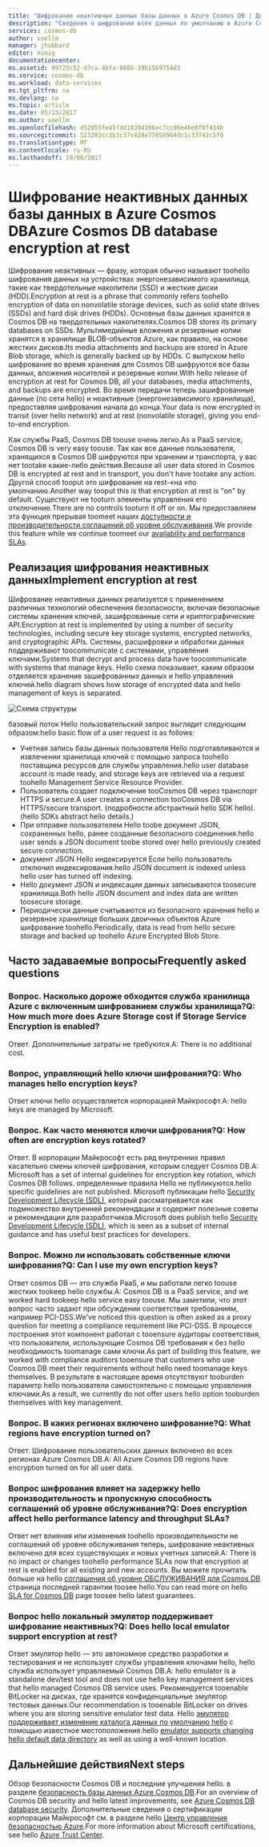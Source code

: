 ```yaml
---
title: "Шифрование неактивных данных базы данных в Azure Cosmos DB | Документы Майкрософт"
description: "Сведения о шифровании всех данных по умолчанию в Azure Cosmos DB."
services: cosmos-db
author: voellm
manager: jhubbard
editor: mimig
documentationcenter: 
ms.assetid: 99725c52-d7ca-4bfa-888b-19b1569754d3
ms.service: cosmos-db
ms.workload: data-services
ms.tgt_pltfrm: na
ms.devlang: na
ms.topic: article
ms.date: 05/23/2017
ms.author: voellm
ms.openlocfilehash: d52d55fe45fdd18394166ec7ccd6e46e8f8f434b
ms.sourcegitcommit: 523283cc1b3c37c428e77850964dc1c33742c5f0
ms.translationtype: MT
ms.contentlocale: ru-RU
ms.lasthandoff: 10/06/2017
---
```

# <a name="azure-cosmos-db-database-encryption-at-rest"></a><span data-ttu-id="08392-103">Шифрование неактивных данных базы данных в Azure Cosmos DB</span><span class="sxs-lookup"><span data-stu-id="08392-103">Azure Cosmos DB database encryption at rest</span></span>

<span data-ttu-id="08392-104">Шифрование неактивных — фразу, которая обычно называют toohello шифрования данных на устройствах энергонезависимого хранилища, такие как твердотельные накопители (SSD) и жесткие диски (HDD).</span><span class="sxs-lookup"><span data-stu-id="08392-104">Encryption at rest is a phrase that commonly refers toohello encryption of data on nonvolatile storage devices, such as solid state drives (SSDs) and hard disk drives (HDDs).</span></span> <span data-ttu-id="08392-105">Основные базы данных хранятся в Cosmos DB на твердотельных накопителях.</span><span class="sxs-lookup"><span data-stu-id="08392-105">Cosmos DB stores its primary databases on SSDs.</span></span> <span data-ttu-id="08392-106">Мультимедийные вложения и резервные копии хранятся в хранилище BLOB-объектов Azure, как правило, на основе жестких дисков.</span><span class="sxs-lookup"><span data-stu-id="08392-106">Its media attachments and backups are stored in Azure Blob storage, which is generally backed up by HDDs.</span></span> <span data-ttu-id="08392-107">С выпуском hello шифрование во время хранения для Cosmos DB шифруются все базы данных, вложения носителей и резервные копии.</span><span class="sxs-lookup"><span data-stu-id="08392-107">With hello release of encryption at rest for Cosmos DB, all your databases, media attachments, and backups are encrypted.</span></span> <span data-ttu-id="08392-108">Во время передачи теперь зашифрованные данные (по сети hello) и неактивные (энергонезависимого хранилища), предоставляя шифрования начала до конца.</span><span class="sxs-lookup"><span data-stu-id="08392-108">Your data is now encrypted in transit (over hello network) and at rest (nonvolatile storage), giving you end-to-end encryption.</span></span>

<span data-ttu-id="08392-109">Как службы PaaS, Cosmos DB toouse очень легко.</span><span class="sxs-lookup"><span data-stu-id="08392-109">As a PaaS service, Cosmos DB is very easy toouse.</span></span> <span data-ttu-id="08392-110">Так как все данные пользователя, хранящихся в Cosmos DB шифруются при хранении и транспорта, у вас нет tootake какие-либо действия.</span><span class="sxs-lookup"><span data-stu-id="08392-110">Because all user data stored in Cosmos DB is encrypted at rest and in transport, you don't have tootake any action.</span></span> <span data-ttu-id="08392-111">Другой способ tooput это шифрование на rest-«на «по умолчанию.</span><span class="sxs-lookup"><span data-stu-id="08392-111">Another way tooput this is that encryption at rest is "on" by default.</span></span> <span data-ttu-id="08392-112">Существуют не tooturn элементы управления его отключение.</span><span class="sxs-lookup"><span data-stu-id="08392-112">There are no controls tooturn it off or on.</span></span> <span data-ttu-id="08392-113">Мы предоставляем эта функция прерывая toomeet наших [доступности и производительности соглашений об уровне обслуживания](https://azure.microsoft.com/support/legal/sla/cosmos-db).</span><span class="sxs-lookup"><span data-stu-id="08392-113">We provide this feature while we continue toomeet our [availability and performance SLAs](https://azure.microsoft.com/support/legal/sla/cosmos-db).</span></span>

## <a name="implement-encryption-at-rest"></a><span data-ttu-id="08392-114">Реализация шифрования неактивных данных</span><span class="sxs-lookup"><span data-stu-id="08392-114">Implement encryption at rest</span></span>

<span data-ttu-id="08392-115">Шифрование неактивных данных реализуется с применением различных технологий обеспечения безопасности, включая безопасные системы хранения ключей, зашифрованные сети и криптографические API.</span><span class="sxs-lookup"><span data-stu-id="08392-115">Encryption at rest is implemented by using a number of security technologies, including secure key storage systems, encrypted networks, and cryptographic APIs.</span></span> <span data-ttu-id="08392-116">Системы, расшифровки и обработки данных поддерживают toocommunicate с системами, управления ключами.</span><span class="sxs-lookup"><span data-stu-id="08392-116">Systems that decrypt and process data have toocommunicate with systems that manage keys.</span></span> <span data-ttu-id="08392-117">Hello схема показывает, каким образом отделяется хранение зашифрованных данных и hello управления ключей.</span><span class="sxs-lookup"><span data-stu-id="08392-117">hello diagram shows how storage of encrypted data and hello management of keys is separated.</span></span> 

![Схема структуры](./media/database-encryption-at-rest/design-diagram.png)

<span data-ttu-id="08392-119">базовый поток Hello пользовательский запрос выглядит следующим образом:</span><span class="sxs-lookup"><span data-stu-id="08392-119">hello basic flow of a user request is as follows:</span></span>
- <span data-ttu-id="08392-120">Учетная запись базы данных пользователя Hello подготавливаются и извлечении хранилища ключей с помощью запроса toohello поставщика ресурсов для службы управления.</span><span class="sxs-lookup"><span data-stu-id="08392-120">hello user database account is made ready, and storage keys are retrieved via a request toohello Management Service Resource Provider.</span></span>
- <span data-ttu-id="08392-121">Пользователь создает подключение tooCosmos DB через транспорт HTTPS и secure.</span><span class="sxs-lookup"><span data-stu-id="08392-121">A user creates a connection tooCosmos DB via HTTPS/secure transport.</span></span> <span data-ttu-id="08392-122">(подробности абстрактный hello SDK hello).</span><span class="sxs-lookup"><span data-stu-id="08392-122">(hello SDKs abstract hello details.)</span></span>
- <span data-ttu-id="08392-123">При отправке пользователем Hello toobe документ JSON, сохраненных hello, ранее созданные безопасного соединения.</span><span class="sxs-lookup"><span data-stu-id="08392-123">hello user sends a JSON document toobe stored over hello previously created secure connection.</span></span>
- <span data-ttu-id="08392-124">документ JSON Hello индексируется Если hello пользователь отключил индексирования.</span><span class="sxs-lookup"><span data-stu-id="08392-124">hello JSON document is indexed unless hello user has turned off indexing.</span></span>
- <span data-ttu-id="08392-125">Hello документ JSON и индексации данных записываются toosecure хранилища.</span><span class="sxs-lookup"><span data-stu-id="08392-125">Both hello JSON document and index data are written toosecure storage.</span></span>
- <span data-ttu-id="08392-126">Периодически данные считываются из безопасного хранения hello и резервное хранилище больших двоичных объектов Azure шифрование toohello.</span><span class="sxs-lookup"><span data-stu-id="08392-126">Periodically, data is read from hello secure storage and backed up toohello Azure Encrypted Blob Store.</span></span>

## <a name="frequently-asked-questions"></a><span data-ttu-id="08392-127">Часто задаваемые вопросы</span><span class="sxs-lookup"><span data-stu-id="08392-127">Frequently asked questions</span></span>

### <a name="q-how-much-more-does-azure-storage-cost-if-storage-service-encryption-is-enabled"></a><span data-ttu-id="08392-128">Вопрос. Насколько дороже обходится служба хранилища Azure с включенным шифрованием службы хранилища?</span><span class="sxs-lookup"><span data-stu-id="08392-128">Q: How much more does Azure Storage cost if Storage Service Encryption is enabled?</span></span>
<span data-ttu-id="08392-129">Ответ. Дополнительные затраты не требуются.</span><span class="sxs-lookup"><span data-stu-id="08392-129">A: There is no additional cost.</span></span>

### <a name="q-who-manages-hello-encryption-keys"></a><span data-ttu-id="08392-130">Вопрос, управляющий hello ключи шифрования?</span><span class="sxs-lookup"><span data-stu-id="08392-130">Q: Who manages hello encryption keys?</span></span>
<span data-ttu-id="08392-131">Ответ ключи hello осуществляется корпорацией Майкрософт.</span><span class="sxs-lookup"><span data-stu-id="08392-131">A: hello keys are managed by Microsoft.</span></span>

### <a name="q-how-often-are-encryption-keys-rotated"></a><span data-ttu-id="08392-132">Вопрос. Как часто меняются ключи шифрования?</span><span class="sxs-lookup"><span data-stu-id="08392-132">Q: How often are encryption keys rotated?</span></span>
<span data-ttu-id="08392-133">Ответ. В корпорации Майкрософт есть ряд внутренних правил касательно смены ключей шифрования, которым следует Cosmos DB.</span><span class="sxs-lookup"><span data-stu-id="08392-133">A: Microsoft has a set of internal guidelines for encryption key rotation, which Cosmos DB follows.</span></span> <span data-ttu-id="08392-134">определенные правила Hello не публикуются.</span><span class="sxs-lookup"><span data-stu-id="08392-134">hello specific guidelines are not published.</span></span> <span data-ttu-id="08392-135">Microsoft публикации hello [Security Development Lifecycle (SDL)](https://www.microsoft.com/sdl/default.aspx), который рассматривается как подмножество внутренней рекомендации и содержит полезные советы и рекомендации для разработчиков.</span><span class="sxs-lookup"><span data-stu-id="08392-135">Microsoft does publish hello [Security Development Lifecycle (SDL)](https://www.microsoft.com/sdl/default.aspx), which is seen as a subset of internal guidance and has useful best practices for developers.</span></span>

### <a name="q-can-i-use-my-own-encryption-keys"></a><span data-ttu-id="08392-136">Вопрос. Можно ли использовать собственные ключи шифрования?</span><span class="sxs-lookup"><span data-stu-id="08392-136">Q: Can I use my own encryption keys?</span></span>
<span data-ttu-id="08392-137">Ответ cosmos DB — это служба PaaS, и мы работали легко toouse жестких tookeep hello службы.</span><span class="sxs-lookup"><span data-stu-id="08392-137">A: Cosmos DB is a PaaS service, and we worked hard tookeep hello service easy toouse.</span></span> <span data-ttu-id="08392-138">Мы заметили, что этот вопрос часто задают при обсуждении соответствия требованиям, например PCI-DSS.</span><span class="sxs-lookup"><span data-stu-id="08392-138">We've noticed this question is often asked as a proxy question for meeting a compliance requirement like PCI-DSS.</span></span> <span data-ttu-id="08392-139">В процессе построения этот компонент работал с tooensure аудиторы соответствия, что пользователи, использующие Cosmos DB требования к без hello необходимость toomanage сами ключи.</span><span class="sxs-lookup"><span data-stu-id="08392-139">As part of building this feature, we worked with compliance auditors tooensure that customers who use Cosmos DB meet their requirements without hello need toomanage keys themselves.</span></span>
<span data-ttu-id="08392-140">В результате в настоящее время отсутствуют tooburden параметр hello пользователи самостоятельно с помощью управления ключами.</span><span class="sxs-lookup"><span data-stu-id="08392-140">As a result, we currently do not offer users hello option tooburden themselves with key management.</span></span>

### <a name="q-what-regions-have-encryption-turned-on"></a><span data-ttu-id="08392-141">Вопрос. В каких регионах включено шифрование?</span><span class="sxs-lookup"><span data-stu-id="08392-141">Q: What regions have encryption turned on?</span></span>
<span data-ttu-id="08392-142">Ответ. Шифрование пользовательских данных включено во всех регионах Azure Cosmos DB.</span><span class="sxs-lookup"><span data-stu-id="08392-142">A: All Azure Cosmos DB regions have encryption turned on for all user data.</span></span>

### <a name="q-does-encryption-affect-hello-performance-latency-and-throughput-slas"></a><span data-ttu-id="08392-143">Вопрос шифрования влияет на задержку hello производительность и пропускную способность соглашений об уровне обслуживания?</span><span class="sxs-lookup"><span data-stu-id="08392-143">Q: Does encryption affect hello performance latency and throughput SLAs?</span></span>
<span data-ttu-id="08392-144">Ответ нет влияния или изменения toohello производительности не соглашений об уровне обслуживания теперь, шифрование неактивных включено для всех существующих и новых учетных записей.</span><span class="sxs-lookup"><span data-stu-id="08392-144">A: There is no impact or changes toohello performance SLAs now that encryption at rest is enabled for all existing and new accounts.</span></span> <span data-ttu-id="08392-145">Вы можете прочитать больше на hello [соглашения об уровне ОБСЛУЖИВАНИЯ для Cosmos DB](https://azure.microsoft.com/support/legal/sla/cosmos-db) страница последней гарантии toosee hello.</span><span class="sxs-lookup"><span data-stu-id="08392-145">You can read more on hello [SLA for Cosmos DB](https://azure.microsoft.com/support/legal/sla/cosmos-db) page toosee hello latest guarantees.</span></span>

### <a name="q-does-hello-local-emulator-support-encryption-at-rest"></a><span data-ttu-id="08392-146">Вопрос hello локальный эмулятор поддерживает шифрование неактивных?</span><span class="sxs-lookup"><span data-stu-id="08392-146">Q: Does hello local emulator support encryption at rest?</span></span>
<span data-ttu-id="08392-147">Ответ эмулятор hello — это автономное средство разработки и тестирования и не использует службы управления ключами hello, hello служба использует управляемый Cosmos DB.</span><span class="sxs-lookup"><span data-stu-id="08392-147">A: hello emulator is a standalone dev/test tool and does not use hello key management services that hello managed Cosmos DB service uses.</span></span> <span data-ttu-id="08392-148">Рекомендуется tooenable BitLocker на дисках, где хранятся конфиденциальные эмулятор тестовых данных.</span><span class="sxs-lookup"><span data-stu-id="08392-148">Our recommendation is tooenable BitLocker on drives where you are storing sensitive emulator test data.</span></span> <span data-ttu-id="08392-149">Hello [эмулятор поддерживает изменение каталога данных по умолчанию hello](local-emulator.md) с помощью известное местоположение.</span><span class="sxs-lookup"><span data-stu-id="08392-149">hello [emulator supports changing hello default data directory](local-emulator.md) as well as using a well-known location.</span></span>

## <a name="next-steps"></a><span data-ttu-id="08392-150">Дальнейшие действия</span><span class="sxs-lookup"><span data-stu-id="08392-150">Next steps</span></span>

<span data-ttu-id="08392-151">Обзор безопасности Cosmos DB и последние улучшения hello. в разделе [безопасность базы данных Azure Cosmos DB](database-security.md).</span><span class="sxs-lookup"><span data-stu-id="08392-151">For an overview of Cosmos DB security and hello latest improvements, see [Azure Cosmos DB database security](database-security.md).</span></span>
<span data-ttu-id="08392-152">Дополнительные сведения о сертификации корпорации Майкрософт см. в разделе hello [Центр управления безопасностью Azure](https://azure.microsoft.com/en-us/support/trust-center/).</span><span class="sxs-lookup"><span data-stu-id="08392-152">For more information about Microsoft certifications, see hello [Azure Trust Center](https://azure.microsoft.com/en-us/support/trust-center/).</span></span>
